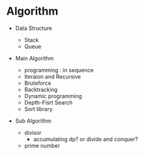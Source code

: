 # Algorithm

- Data Structure
  - Stack
  - Queue

- Main Algorithm
  - programming : in sequence
  - Iteraion and Recursive
  - Bruteforce
  - Backtracking
  - Dynamic programming
  - Depth-Fisrt Search
  - Sort library

- Sub Algorithm
  - divisor
    - accumulating dp? or divide and conquer?
  - prime number
